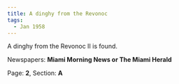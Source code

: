 ```yaml
---  
title: A dinghy from the Revonoc  
tags:  
  - Jan 1958  
---  
```

  
A dinghy from the Revonoc II is found.  
  
Newspapers: **Miami Morning News or The Miami Herald**  
  
Page: **2**, Section: **A** 
